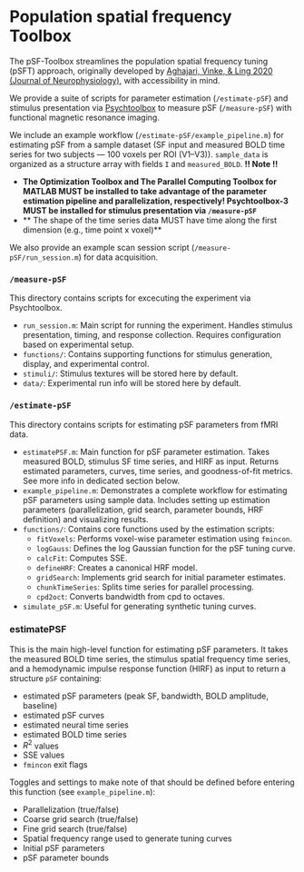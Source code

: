 # Population spatial frequency Toolbox

The pSF-Toolbox streamlines the population spatial frequency tuning (pSFT) approach, originally developed by [Aghajari, Vinke, & Ling 2020 (Journal of Neurophysiology)](https://doi.org/10.1152/jn.00291.2019), with accessibility in mind. 

We provide a suite of scripts for parameter estimation (`/estimate-pSF`) and stimulus presentation via [Psychtoolbox](http://psychtoolbox.org) to measure pSF (`/measure-pSF`) with functional magnetic resonance imaging. 

We include an example workflow (`/estimate-pSF/example_pipeline.m`) for estimating pSF from a sample dataset (SF input and measured BOLD time series for two subjects — 100 voxels per ROI (V1–V3)).
`sample_data` is organized as a structure array with fields `I` and `measured_BOLD`. 
**!! Note !!**
- **The Optimization Toolbox and The Parallel Computing Toolbox for MATLAB MUST be installed to take advantage of the parameter estimation pipeline and parallelization, respectively! Psychtoolbox-3 MUST be installed for stimulus presentation via `/measure-pSF`**
- ** The shape of the time series data MUST have time along the first dimension (e.g., time point x voxel)**

We also provide an example scan session script (`/measure-pSF/run_session.m`) for data acquisition. 

### `/measure-pSF`
This directory contains scripts for excecuting the experiment via Psychtoolbox.
-   `run_session.m`: Main script for running the experiment. Handles stimulus presentation, timing, and response collection. Requires configuration based on experimental setup.
-   `functions/`: Contains supporting functions for stimulus generation, display, and experimental control.
-   `stimuli/`: Stimulus textures will be stored here by default.
-   `data/`: Experimental run info will be stored here by default.

### `/estimate-pSF`
This directory contains scripts for estimating pSF parameters from fMRI data.
-   `estimatePSF.m`: Main function for pSF parameter estimation. Takes measured BOLD, stimulus SF time series, and HIRF as input. Returns estimated parameters, curves, time series, and goodness-of-fit metrics. See more info in dedicated section below. 
-   `example_pipeline.m`: Demonstrates a complete workflow for estimating pSF parameters using sample data. Includes setting up estimation parameters (parallelization, grid search, parameter bounds, HRF definition) and visualizing results.
-   `functions/`: Contains core functions used by the estimation scripts:
    -   `fitVoxels`: Performs voxel-wise parameter estimation using `fmincon`.
    -   `logGauss`: Defines the log Gaussian function for the pSF tuning curve.
    -   `calcFit`: Computes SSE.
    -   `defineHRF`: Creates a canonical HRF model.
    -   `gridSearch`: Implements grid search for initial parameter estimates.
    -   `chunkTimeSeries`: Splits time series for parallel processing.
    -   `cpd2oct`: Converts bandwidth from cpd to octaves.
-   `simulate_pSF.m`: Useful for generating synthetic tuning curves.

### estimatePSF
This is the main high-level function for estimating pSF parameters. It takes the measured BOLD time series, the stimulus spatial frequency time series, and a hemodynamic impulse response function (HIRF) as input to return a structure `pSF` containing:
- estimated pSF parameters (peak SF, bandwidth, BOLD amplitude, baseline)
- estimated pSF curves
- estimated neural time series
- estimated BOLD time series
- $R^2$ values
- SSE values
- `fmincon` exit flags

Toggles and settings to make note of that should be defined before entering this function (see `example_pipeline.m`):
- Parallelization (true/false)
- Coarse grid search (true/false)
- Fine grid search (true/false)
- Spatial frequency range used to generate tuning curves 
- Initial pSF parameters
- pSF parameter bounds

